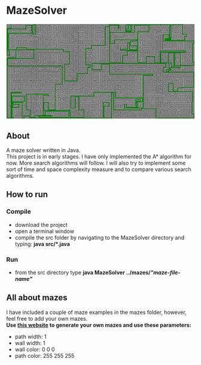# MazeSolver
![solution image](mazes/SOLUTION-maze7.gif)

## About
A maze solver written in Java.
<br>
This project is in early stages. I have only implemented the A* algorithm for now. More search algorithms will follow. I will also try to implement some sort of time and space complexity measure and to compare various search algorithms.

## How to run
### Compile
- download the project
- open a terminal window
- compile the src folder by navigating to the MazeSolver directory and typing: <b>java src/*.java</b>
### Run
- from the src directory type <b>java MazeSolver ../mazes/<i>"maze-file-name"</i></b>

## All about mazes
I have included a couple of maze examples in the mazes folder, however, feel free to add your own mazes.<br>
<b>Use <a href="http://hereandabove.com/maze/mazeorig.form.html">this website</a> to generate your own mazes and use these parameters:</b><br>
- path width: 1
- wall width: 1
- wall color: 0 0 0
- path color: 255 255 255
